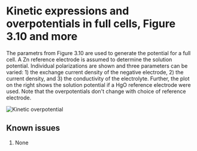 # Kinetic expressions and overpotentials in full cells, Figure 3.10 and more

The parametrs from Figure 3.10 are used to generate the potential for a full cell.  A Zn reference electrode is assumed to determine the solution potential.  Individual polarizations are shown and three parameters can be varied: 1) the exchange current density of the negative electrode, 2) the current density, and 3) the conductivity of the electrolyte.  Further, the plot on the right shows the solution potential if a HgO reference electrode were used.  Note that the overpotentials don't change with choice of reference electrode.


![Kinetic overpotential](https://user-images.githubusercontent.com/75796436/104050871-45fbea80-51b5-11eb-8dd9-847d438391fb.png)

## Known issues
1. None
